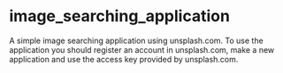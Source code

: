 # image_searching_application
A simple image searching application using unsplash.com. 
To use the application you should register an account in unsplash.com, make a new application and use the access key provided by unsplash.com.
